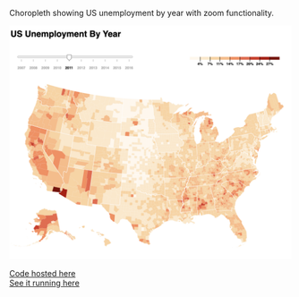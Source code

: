 Choropleth showing US unemployment by year with zoom functionality.

![choropleth screencap](img.png)

[Code hosted here](https://codesandbox.io/s/unemployment-by-year-choropleth-0hnhc)<br/>
[See it running here](https://0hnhc.csb.app/)


